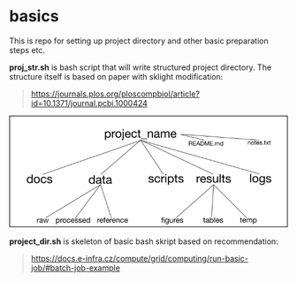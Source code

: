 # basics
This is repo for setting up project directory and other basic preparation steps etc.

**proj_str.sh** is bash script that will write structured project directory.
The structure itself is based on paper with sklight modification: 
>https://journals.plos.org/ploscompbiol/article?id=10.1371/journal.pcbi.1000424  

![structure.png](./structure.png)


**project_dir.sh** is skeleton of basic bash skript based on recommendation:
>https://docs.e-infra.cz/compute/grid/computing/run-basic-job/#batch-job-example

